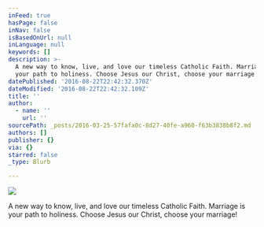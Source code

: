 ```yaml
---
inFeed: true
hasPage: false
inNav: false
isBasedOnUrl: null
inLanguage: null
keywords: []
description: >-
  A new way to know, live, and love our timeless Catholic Faith. Marriage is
  your path to holiness. Choose Jesus our Christ, choose your marriage!
datePublished: '2016-08-22T22:42:32.370Z'
dateModified: '2016-08-22T22:42:32.109Z'
title: ''
author:
  - name: ''
    url: ''
sourcePath: _posts/2016-03-25-57fafa0c-8d27-40fe-a960-f63b3838b8f2.md
authors: []
publisher: {}
via: {}
starred: false
_type: Blurb

---
```

![](https://the-grid-user-content.s3-us-west-2.amazonaws.com/3b9c25ae-4a5a-4216-ade9-84c45eaee572.jpg)

A new way to know, live, and love our timeless Catholic Faith. Marriage is your path to holiness. Choose Jesus our Christ, choose your marriage!